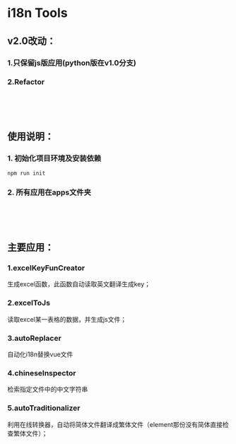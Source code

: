 # i18n Tools

## v2.0改动：

### 1.只保留js版应用(python版在v1.0分支)

### 2.Refactor
<br/><br/><br/>
## 使用说明：

### 1. 初始化项目环境及安装依赖
```
npm run init
```

### 2. 所有应用在apps文件夹
<br/><br/><br/>
## 主要应用： 

### 1.excelKeyFunCreator

  生成excel函数，此函数自动读取英文翻译生成key；
  
### 2.excelToJs

  读取excel某一表格的数据，并生成js文件；
  
### 3.autoReplacer

  自动化i18n替换vue文件
  
### 4.chineseInspector
  检索指定文件中的中文字符串

### 5.autoTraditionalizer
  利用在线转换器，自动将简体文件翻译成繁体文件（element那份没有简体直接检查繁体文件）；

